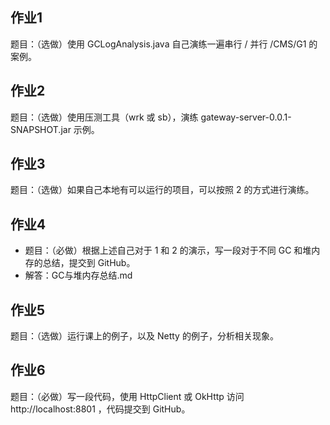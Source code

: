 ## 作业1
题目：（选做）使用 GCLogAnalysis.java 自己演练一遍串行 / 并行 /CMS/G1 的案例。

## 作业2
题目：（选做）使用压测工具（wrk 或 sb），演练 gateway-server-0.0.1-SNAPSHOT.jar 示例。

## 作业3
题目：（选做）如果自己本地有可以运行的项目，可以按照 2 的方式进行演练。

## 作业4
- 题目：（必做）根据上述自己对于 1 和 2 的演示，写一段对于不同 GC 和堆内存的总结，提交到 GitHub。
- 解答：GC与堆内存总结.md

## 作业5
题目：（选做）运行课上的例子，以及 Netty 的例子，分析相关现象。

## 作业6
题目：（必做）写一段代码，使用 HttpClient 或 OkHttp 访问  http://localhost:8801 ，代码提交到 GitHub。